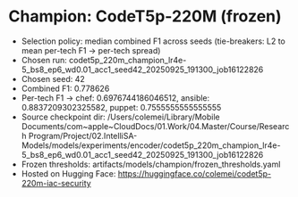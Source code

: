 # Champion: CodeT5p-220M (frozen)

- Selection policy: median combined F1 across seeds (tie-breakers: L2 to mean per-tech F1 → per-tech spread)
- Chosen run: codet5p_220m_champion_lr4e-5_bs8_ep6_wd0.01_acc1_seed42_20250925_191300_job16122826
- Chosen seed: 42
- Combined F1: 0.778626
- Per-tech F1 → chef: 0.6976744186046512, ansible: 0.8837209302325582, puppet: 0.7555555555555555
- Source checkpoint dir: /Users/colemei/Library/Mobile Documents/com~apple~CloudDocs/01.Work/04.Master/Course/Research Program/Project/02.IntelliSA-Models/models/experiments/encoder/codet5p_220m_champion_lr4e-5_bs8_ep6_wd0.01_acc1_seed42_20250925_191300_job16122826
- Frozen thresholds: artifacts/models/champion/frozen_thresholds.yaml
- Hosted on Hugging Face: https://huggingface.co/colemei/codet5p-220m-iac-security

